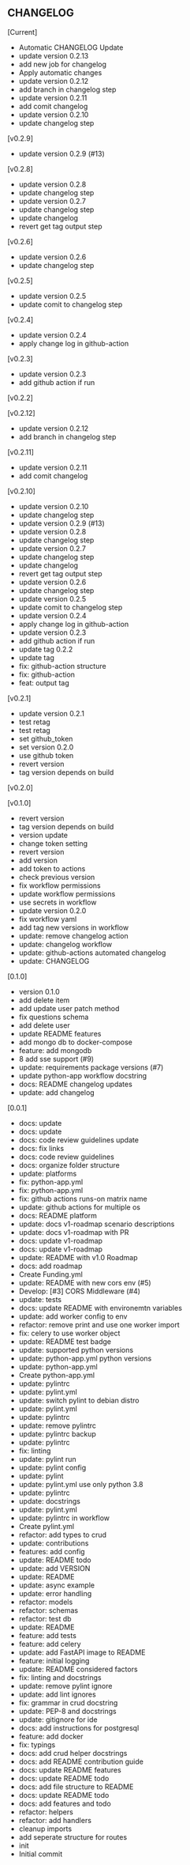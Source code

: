 CHANGELOG
----------------------

[Current]
 * Automatic CHANGELOG Update
 * update version 0.2.13
 * add new job for changelog
 * Apply automatic changes
 * update version 0.2.12
 * add branch in changelog step
 * update version 0.2.11
 * add comit changelog
 * update version 0.2.10
 * update changelog step

[v0.2.9]
 * update version 0.2.9 (#13)

[v0.2.8]
 * update version 0.2.8
 * update changelog step
 * update version 0.2.7
 * update changelog step
 * update changelog
 * revert get tag output step

[v0.2.6]
 * update version 0.2.6
 * update changelog step

[v0.2.5]
 * update version 0.2.5
 * update comit to changelog step

[v0.2.4]
 * update version 0.2.4
 * apply change log in github-action

[v0.2.3]
 * update version 0.2.3
 * add github action if run

[v0.2.2]

[v0.2.12]
 * update version 0.2.12
 * add branch in changelog step

[v0.2.11]
 * update version 0.2.11
 * add comit changelog

[v0.2.10]
 * update version 0.2.10
 * update changelog step
 * update version 0.2.9 (#13)
 * update version 0.2.8
 * update changelog step
 * update version 0.2.7
 * update changelog step
 * update changelog
 * revert get tag output step
 * update version 0.2.6
 * update changelog step
 * update version 0.2.5
 * update comit to changelog step
 * update version 0.2.4
 * apply change log in github-action
 * update version 0.2.3
 * add github action if run
 * update tag 0.2.2
 * update tag
 * fix: github-action structure
 * fix: github-action
 * feat: output tag

[v0.2.1]
 * update version 0.2.1
 * test retag
 * test retag
 * set github_token
 * set version 0.2.0
 * use github token
 * revert version
 * tag version depends on build

[v0.2.0]

[v0.1.0]
 * revert version
 * tag version depends on build
 * version update
 * change token setting
 * revert version
 * add version
 * add token to actions
 * check previous version
 * fix workflow permissions
 * update workflow permissions
 * use secrets in workflow
 * update version 0.2.0
 * fix workflow yaml
 * add tag new versions in workflow
 * update: remove changelog action
 * update: changelog workflow
 * update: github-actions automated changelog
 * update: CHANGELOG

[0.1.0]
 * version 0.1.0
 * add delete item
 * add update user patch method
 * fix questions schema
 * add delete user
 * update README features
 * add mongo db to docker-compose
 * feature: add mongodb
 * 8 add sse support (#9)
 * update: requirements package versions (#7)
 * update python-app workflow docstring
 * docs: README changelog updates
 * update: add changelog

[0.0.1]
 * docs: update
 * docs: update
 * docs: code review guidelines update
 * docs: fix links
 * docs: code review guidelines
 * docs: organize folder structure
 * update: platforms
 * fix: python-app.yml
 * fix: python-app.yml
 * fix: github actions runs-on matrix name
 * update: github actions for multiple os
 * docs: README platform
 * update: docs v1-roadmap scenario descriptions
 * update: docs v1-roadmap with PR
 * docs: update v1-roadmap
 * docs: update v1-roadmap
 * update: README with v1.0 Roadmap
 * docs: add roadmap
 * Create Funding.yml
 * update: README with new cors env (#5)
 * Develop: [#3] CORS Middleware (#4)
 * update: tests
 * docs: update README with environemtn variables
 * update: add worker config to env
 * refactor: remove print and use one worker import
 * fix: celery to use worker object
 * update: README test badge
 * update: supported python versions
 * update: python-app.yml python versions
 * update: python-app.yml
 * Create python-app.yml
 * update: pylintrc
 * update: pylint.yml
 * update: switch pylint to debian distro
 * update: pylint.yml
 * update: pylintrc
 * update: remove pylintrc
 * update: pylintrc backup
 * update: pylintrc
 * fix: linting
 * update: pylint run
 * update: pylint config
 * update: pylint
 * update: pylint.yml use only python 3.8
 * update: pylintrc
 * update: docstrings
 * update: pylint.yml
 * update: pylintrc in workflow
 * Create pylint.yml
 * refactor: add types to crud
 * update: contributions
 * features: add config
 * update: README todo
 * update: add VERSION
 * update: README
 * update: async example
 * update: error handling
 * refactor: models
 * refactor: schemas
 * refactor: test db
 * update: README
 * feature: add tests
 * feature: add celery
 * update: add FastAPI image to README
 * feature: initial logging
 * update: README considered factors
 * fix: linting and docstrings
 * update: remove pylint ignore
 * update: add lint ignores
 * fix: grammar in crud docstring
 * update: PEP-8 and docstrings
 * update: gitignore for ide
 * docs: add instructions for postgresql
 * feature: add docker
 * fix: typings
 * docs: add crud helper docstrings
 * docs: add README contribution guide
 * docs: update README features
 * docs: update README todo
 * docs: add file structure to README
 * docs: update README todo
 * docs: add features and todo
 * refactor: helpers
 * refactor: add handlers
 * cleanup imports
 * add seperate structure for routes
 * init
 * Initial commit
